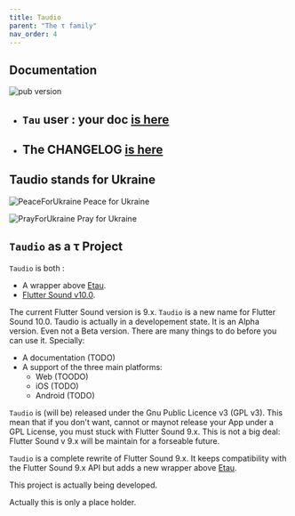 ```yaml
---
title: Taudio
parent: "The τ family"
nav_order: 4
---
```

## Documentation

![pub version](https://img.shields.io/pub/v/flutter_sound.svg?style=flat-square)

- ## `Tau` user : your doc [is here](https://tau.canardoux.xyz/etau-README.html)
- ## The CHANGELOG [is here](https://tau.canardoux.xyz/etau-CHANGELOG.html)

## Taudio stands for Ukraine

![PeaceForUkraine](https://tau-ver.canardoux.xyz/images/2-year-old-irish-girl-ukrainian.jpg)
Peace for Ukraine

![PrayForUkraine](https://tau-ver.canardoux.xyz/images/banner.png)
Pray for Ukraine

## `Taudio` as a τ Project

`Taudio` is both :

- A wrapper above [Etau](https://pub.dev/packages/etau).
- [Flutter Sound v10.0](https://pub.dev/packages/flutter_sound).

The current Flutter Sound version is 9.x. `Taudio` is a new name for Flutter Sound 10.0. Taudio is actually in a developement state. It is an Alpha version. Even not a Beta version. There are many things to do before you can use it. Specially:
- A documentation (TODO)
- A support of the three main platforms:
   - Web (TOODO)
   - iOS (TODO)
   - Android (TODO)

`Taudio` is (will be) released under the Gnu Public Licence v3 (GPL v3). This mean that if you don't want, cannot or maynot release your App under a GPL License, you must stuck with Flutter Sound 9.x. This is not a big deal: Flutter Sound v 9.x will be maintain for a forseable future.

`Taudio` is a complete rewrite of Flutter Sound 9.x. It keeps compatibility with the Flutter Sound 9.x API but adds a new wrapper above [Etau](https://pub.dev/packages/etau).

This project is actually being developed.

Actually this is only a place holder.

